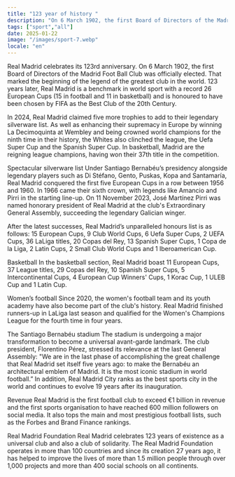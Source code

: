 ```yaml
---
title: "123 year of history "
description: "On 6 March 1902, the first Board of Directors of the Madrid Foot Ball Club was elected."
tags: ["sport","all"]
date: 2025-01-22
image: "/images/sport-7.webp"
locale: "en"
---
```


Real Madrid celebrates its 123rd anniversary. On 6 March 1902, the first Board of Directors of the Madrid Foot Ball Club was officially elected. That marked the beginning of the legend of the greatest club in the world. 123 years later, Real Madrid is a benchmark in world sport with a record 26 European Cups (15 in football and 11 in basketball) and is honoured to have been chosen by FIFA as the Best Club of the 20th Century.

In 2024, Real Madrid claimed five more trophies to add to their legendary silverware list. As well as enhancing their supremacy in Europe by winning La Decimoquinta at Wembley and being crowned world champions for the ninth time in their history, the Whites also clinched the league, the Uefa Super Cup and the Spanish Super Cup. In basketball, Madrid are the reigning league champions, having won their 37th title in the competition.

Spectacular silverware list
Under Santiago Bernabéu’s presidency alongside legendary players such as Di Stéfano, Gento, Puskas, Kopa and Santamaría, Real Madrid conquered the first five European Cups in a row between 1956 and 1960. In 1966 came their sixth crown, with legends like Amancio and Pirri in the starting line-up. On 11 November 2023, José Martínez Pirri was named honorary president of Real Madrid at the club's Extraordinary General Assembly, succeeding the legendary Galician winger.

After the latest successes, Real Madrid’s unparalleled honours list is as follows: 15 European Cups, 9 Club World Cups, 6 Uefa Super Cups, 2 UEFA Cups, 36 LaLiga titles, 20 Copas del Rey, 13 Spanish Super Cups, 1 Copa de la Liga, 2 Latin Cups, 2 Small Club World Cups and 1 Iberoamerican Cup.

Basketball
In the basketball section, Real Madrid boast 11 European Cups, 37 League titles, 29 Copas del Rey, 10 Spanish Super Cups, 5 Intercontinental Cups, 4 European Cup Winners' Cups, 1 Korac Cup, 1 ULEB Cup and 1 Latin Cup.

Women’s football
Since 2020, the women's football team and its youth academy have also become part of the club's history. Real Madrid finished runners-up in LaLiga last season and qualified for the Women's Champions League for the fourth time in four years.

The Santiago Bernabéu stadium
The stadium is undergoing a major transformation to become a universal avant-garde landmark. The club president, Florentino Pérez, stressed its relevance at the last General Assembly: "We are in the last phase of accomplishing the great challenge that Real Madrid set itself five years ago: to make the Bernabéu an architectural emblem of Madrid. It is the most iconic stadium in world football.” In addition, Real Madrid City ranks as the best sports city in the world and continues to evolve 19 years after its inauguration.

Revenue
Real Madrid is the first football club to exceed €1 billion in revenue and the first sports organisation to have reached 600 million followers on social media. It also tops the main and most prestigious football lists, such as the Forbes and Brand Finance rankings.

Real Madrid Foundation
Real Madrid celebrates 123 years of existence as a universal club and also a club of solidarity. The Real Madrid Foundation operates in more than 100 countries and since its creation 27 years ago, it has helped to improve the lives of more than 1.5 million people through over 1,000 projects and more than 400 social schools on all continents.
